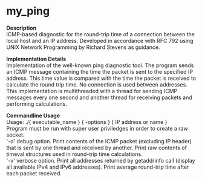 # my_ping
**Description**
<br/>ICMP-based diagnostic for the round-trip time of a connection between the local host and an IP address.  Developed in accordance with RFC 792 using UNIX Network Programming by Richard Stevens as guidance.

**Implementation Details**
<br/>Implementation of the well-known ping diagnostic tool.  The program sends an ICMP message containing the time the packet is sent to the specified IP address.  This time value is compared with the time the packet is received to calculate the round trip time.  No connection is used between addresses.  This implementation is multithreaded with a thread for sending ICMP messages every one second and another thread for receiving packets and performing calculations.

**Commandline Usage**
<br/>Usage: ./{ executable_name } { -options } { IP address or name }
<br/>Program must be run with super user priviledges in order to create a raw socket.
<br/>'-d'  debug option.  Print contents of the ICMP packet (excluding IP header) that is sent by one thread and received by another.  Print raw contents of timeval structures used in round-trip time calculations.
<br/>'-v'  verbose option.  Print all addresses returned by getaddrinfo call (display all available IPv4 and IPv6 addresses).  Print average round-trip time after each packet received.
